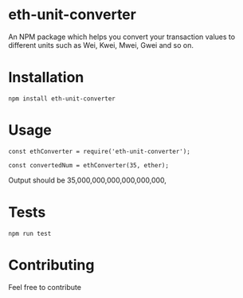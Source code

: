 # eth-unit-converter

An NPM package which helps you convert your transaction values to different units such as Wei, Kwei, Mwei, Gwei and so on.

# Installation

    npm install eth-unit-converter

# Usage

    const ethConverter = require('eth-unit-converter');

    const convertedNum = ethConverter(35, ether);

Output should be 35,000,000,000,000,000,000,

# Tests

    npm run test

# Contributing

Feel free to contribute